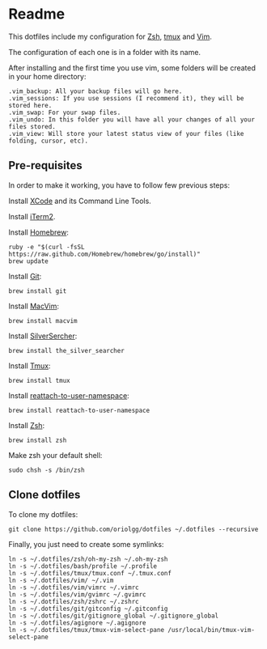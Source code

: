 # Readme #

This dotfiles include my configuration for [Zsh][zsh], [tmux][tmux] and [Vim][vim].

The configuration of each one is in a folder with its name.

After installing and the first time you use vim, some folders will be created in your home directory:

    .vim_backup: All your backup files will go here.
    .vim_sessions: If you use sessions (I recommend it), they will be stored here.
    .vim_swap: For your swap files.
    .vim_undo: In this folder you will have all your changes of all your files stored.
    .vim_view: Will store your latest status view of your files (like folding, cursor, etc).

## Pre-requisites ##

In order to make it working, you have to follow few previous steps:

Install [XCode][xcode] and its Command Line Tools.

Install [iTerm2][iterm2].

Install [Homebrew][homebrew]:

    ruby -e "$(curl -fsSL https://raw.github.com/Homebrew/homebrew/go/install)"
    brew update

Install [Git][git]:

    brew install git

Install [MacVim][macvim]:

    brew install macvim

Install [SilverSercher][silversercher]:

    brew install the_silver_searcher

Install [Tmux][tmux]:

    brew install tmux

Install [reattach-to-user-namespace][reattach-to-user-namespace]:

    brew install reattach-to-user-namespace

Install [Zsh][zsh]:

    brew install zsh

Make zsh your default shell:

    sudo chsh -s /bin/zsh

## Clone dotfiles ##

To clone my dotfiles:

    git clone https://github.com/oriolgg/dotfiles ~/.dotfiles --recursive

Finally, you just need to create some symlinks:

    ln -s ~/.dotfiles/zsh/oh-my-zsh ~/.oh-my-zsh
    ln -s ~/.dotfiles/bash/profile ~/.profile
    ln -s ~/.dotfiles/tmux/tmux.conf ~/.tmux.conf
    ln -s ~/.dotfiles/vim/ ~/.vim
    ln -s ~/.dotfiles/vim/vimrc ~/.vimrc
    ln -s ~/.dotfiles/vim/gvimrc ~/.gvimrc
    ln -s ~/.dotfiles/zsh/zshrc ~/.zshrc
    ln -s ~/.dotfiles/git/gitconfig ~/.gitconfig
    ln -s ~/.dotfiles/git/gitignore_global ~/.gitignore_global
    ln -s ~/.dotfiles/agignore ~/.agignore
    ln -s ~/.dotfiles/tmux/tmux-vim-select-pane /usr/local/bin/tmux-vim-select-pane

[zsh]: http://www.zsh.org/
[tmux]: http://tmux.sourceforge.net/
[vim]: http://www.vim.org/
[xcode]: https://developer.apple.com/xcode/
[iterm2]: http://www.iterm2.com/#/section/home
[homebrew]: http://brew.sh/
[git]: http://git-scm.com/
[macvim]: https://code.google.com/p/macvim/
[silversercher]: https://github.com/ggreer/the_silver_searcher
[reattach-to-user-namespace]: https://github.com/ChrisJohnsen/tmux-MacOSX-pasteboard

